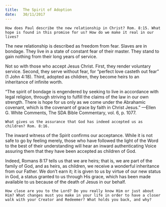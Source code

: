 ```yaml
---
title:  The Spirit of Adoption
date:   30/11/2017
---
```


`How does Paul describe the new relationship in Christ? Rom. 8:15. What hope is found in this promise for us? How do we make it real in our lives?`

The new relationship is described as freedom from fear. Slaves are in bondage. They live in a state of constant fear of their master. They stand to gain nothing from their long years of service.

Not so with those who accept Jesus Christ. First, they render voluntary service. Second, they serve without fear, for “perfect love casteth out fear” (1 John 4:18). Third, adopted as children, they become heirs to an inheritance of infinite worth.

“The spirit of bondage is engendered by seeking to live in accordance with legal religion, through striving to fulfill the claims of the law in our own strength. There is hope for us only as we come under the Abrahamic covenant, which is the covenant of grace by faith in Christ Jesus.” —Ellen G. White Comments, The SDA Bible Commentary, vol. 6, p. 1077.

`What gives us the assurance that God has indeed accepted us as children? Rom. 8:16.`

The inward witness of the Spirit confirms our acceptance. While it is not safe to go by feeling merely, those who have followed the light of the Word to the best of their understanding will hear an inward authenticating Voice assuring them that they have been accepted as children of God.

Indeed, Romans 8:17 tells us that we are heirs; that is, we are part of the family of God, and as heirs, as children, we receive a wonderful inheritance from our Father. We don’t earn it; it is given to us by virtue of our new status in God, a status granted to us through His grace, which has been made available to us because of the death of Jesus in our behalf.

`How close are you to the Lord? Do you really know Him or just about Him? What changes must you make in your life in order to have a closer walk with your Creator and Redeemer? What holds you back, and why?`